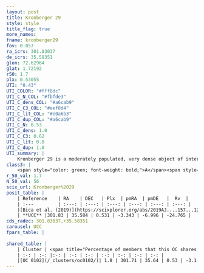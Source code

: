 ```yaml
---
layout: post
title: Kronberger 29
style: style
title_flag: true
more_names: 
fname: kronberger29
fov: 0.057
ra_icrs: 301.83037
de_icrs: 35.58351
glon: 72.62964
glat: 1.72192
r50: 1.7
plx: 0.53055
UTI: "0.43"
UTI_COLOR: "#fff8dc"
UTI_C_N_COL: "#fbfde3"
UTI_C_dens_COL: "#a6cab9"
UTI_C_C3_COL: "#eef8d4"
UTI_C_lit_COL: "#e0a6b3"
UTI_C_dup_COL: "#a6cab9"
UTI_C_N: 0.53
UTI_C_dens: 1.0
UTI_C_C3: 0.62
UTI_C_lit: 0.0
UTI_C_dup: 1.0
UTI_summary: |
    Kronberger 29 is a moderately populated, very dense object of intermediate C3 quality. It is rarely studied in the literature, with no articles listed in the last 6 years. This object shares a very small percentage of members with a later reported entry.
class3: |
    <span style="color: green; font-weight: bold;">A</span><span style="color: red; font-weight: bold;">C</span>
r_50_val: 1.7
N_50_val: 56
scix_url: Kronberger%2029
posit_table: |
    | Reference    | RA    | DEC   | Plx  | pmRA  | pmDE   |  Rv  |
    | :---         | :---: | :---: | :---: | :---: | :---: | :---: |
    |[Bica et al. (2019)](https://scixplorer.org/abs/2019AJ....157...12B) | 301.833 | 35.585 | -- | -- | -- | -- |
    | **UCC** |301.83 | 35.584 | 0.531 | -3.343 | -6.996 | -24.765 | 
cds_radec: 301.83037,+35.58351
carousel: UCC
fpars_table: |
    
shared_table: |
    | Cluster | <span title="Percentage of members that this OC shares with the ones listed">%</span>   | RA   | DEC   | Plx   | pmRA  | pmDE  | Rv | UTI |
    | :-: | :-: |:-: | :-: | :-: | :-: | :-: | :-: | :-: |
    |[OC 0102](/_clusters/oc0102/)| 1.8 | 301.71 | 35.64 | 0.53 | -3.1 | -6.61 | -17.95 |0.08 |
---
```

